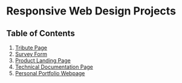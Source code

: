 # Responsive Web Design Projects

## Table of Contents

1. [Tribute Page]()
2. [Survey Form](../ResponsiveWebDesignProjects/Survey%20Form)
3. [Product Landing Page]()
4. [Technical Documentation Page](../ResponsiveWebDesignProjects/Technical%20Documentation%20Page)
5. [Personal Portfolio Webpage]()
